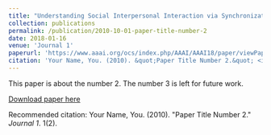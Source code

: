 ```yaml
---
title: "Understanding Social Interpersonal Interaction via Synchronization Templates of Facial Events"
collection: publications
permalink: /publication/2010-10-01-paper-title-number-2
date: 2018-01-16
venue: 'Journal 1'
paperurl: 'https://www.aaai.org/ocs/index.php/AAAI/AAAI18/paper/viewPaper/17060'
citation: 'Your Name, You. (2010). &quot;Paper Title Number 2.&quot; <i>Journal 1</i>. 1(2).'
---
```

This paper is about the number 2. The number 3 is left for future work.

[Download paper here](http://academicpages.github.io/files/paper2.pdf)

Recommended citation: Your Name, You. (2010). "Paper Title Number 2." <i>Journal 1</i>. 1(2).
